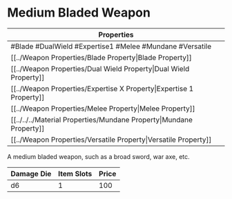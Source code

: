 # Medium Bladed Weapon

| Properties                                                          |
| ------------------------------------------------------------------- |
| #Blade #DualWield #Expertise1 #Melee #Mundane #Versatile            |
| [[../Weapon Properties/Blade Property\|Blade Property]]             |
| [[../Weapon Properties/Dual Wield Property\|Dual Wield Property]]   |
| [[../Weapon Properties/Expertise X Property\|Expertise 1 Property]] |
| [[../Weapon Properties/Melee Property\|Melee Property]]             |
| [[../../../Material Properties/Mundane Property\|Mundane Property]] |
| [[../Weapon Properties/Versatile Property\|Versatile Property]]     |
A medium bladed weapon, such as a broad sword, war axe, etc.

| Damage Die | Item Slots | Price |
| ---------- | ---------- | ----- |
| d6         | 1          | 100   |
